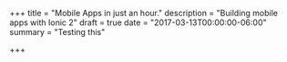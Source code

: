 +++
title = "Mobile Apps in just an hour."
description = "Building mobile apps with Ionic 2"
draft = true
date = "2017-03-13T00:00:00-06:00"
summary = "Testing this"

+++

